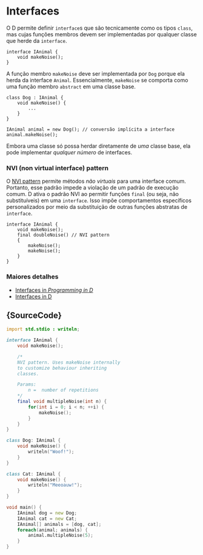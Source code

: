 # Interfaces

O D permite definir `interface`s que são tecnicamente como os tipos `class`,
mas cujas funções membros devem ser implementadas
por qualquer classe que herde da `interface`.

    interface IAnimal {
        void makeNoise();
    }

A função membro `makeNoise` deve ser implementada
por `Dog` porque ela herda da interface `Animal`.
Essencialmente, `makeNoise` se comporta como uma função membro `abstract`
em uma classe base.

    class Dog : IAnimal {
        void makeNoise() {
            ...
        }
    }

    IAnimal animal = new Dog(); // conversão implícita a interface
    animal.makeNoise();

Embora uma classe só possa herdar diretamente de *uma* classe base,
ela pode implementar *qualquer número* de interfaces.

### NVI (non virtual interface) pattern

O [NVI pattern](https://en.wikipedia.org/wiki/Non-virtual_interface_pattern)
permite métodos _não virtuais_ para uma interface comum.
Portanto, esse padrão impede a violação de um padrão de execução comum.
D ativa o padrão NVI ao
permitir funções `final` (ou seja, não substituíveis) em uma `interface`.
Isso impõe comportamentos específicos personalizados por meio da substituição de
outras funções abstratas de `interface`.

    interface IAnimal {
        void makeNoise();
        final doubleNoise() // NVI pattern
        {
            makeNoise();
            makeNoise();
        }
    }

### Maiores detalhes

- [Interfaces in _Programming in D_](http://ddili.org/ders/d.en/interface.html)
- [Interfaces in D](https://dlang.org/spec/interface.html)

## {SourceCode}

```d
import std.stdio : writeln;

interface IAnimal {
    void makeNoise();

    /*
    NVI pattern. Uses makeNoise internally
    to customize behaviour inheriting
    classes.

    Params:
        n =  number of repetitions
    */
    final void multipleNoise(int n) {
        for(int i = 0; i < n; ++i) {
            makeNoise();
        }
    }
}

class Dog: IAnimal {
    void makeNoise() {
        writeln("Woof!");
    }
}

class Cat: IAnimal {
    void makeNoise() {
        writeln("Meeoauw!");
    }
}

void main() {
    IAnimal dog = new Dog;
    IAnimal cat = new Cat;
    IAnimal[] animals = [dog, cat];
    foreach(animal; animals) {
        animal.multipleNoise(5);
    }
}
```
